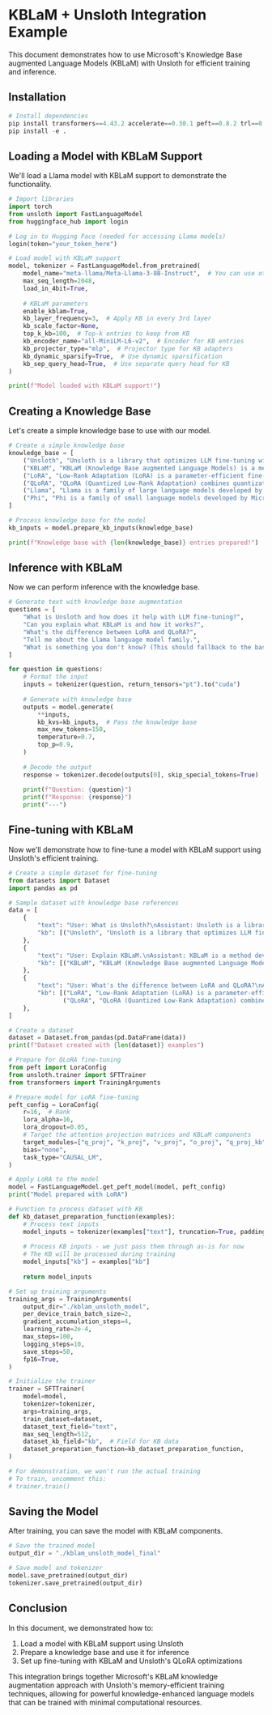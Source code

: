 # KBLaM + Unsloth Integration Example

This document demonstrates how to use Microsoft's Knowledge Base augmented Language Models (KBLaM) with Unsloth for efficient training and inference.

## Installation

```python
# Install dependencies
pip install transformers==4.43.2 accelerate==0.30.1 peft==0.8.2 trl==0.7.10 bitsandbytes==0.43.0 sentence-transformers huggingface_hub
pip install -e .
```

## Loading a Model with KBLaM Support

We'll load a Llama model with KBLaM support to demonstrate the functionality.

```python
# Import libraries
import torch
from unsloth import FastLanguageModel
from huggingface_hub import login

# Log in to Hugging Face (needed for accessing Llama models)
login(token="your_token_here")

# Load model with KBLaM support
model, tokenizer = FastLanguageModel.from_pretrained(
    model_name="meta-llama/Meta-Llama-3-8B-Instruct",  # You can use other supported models
    max_seq_length=2048,
    load_in_4bit=True,
    
    # KBLaM parameters
    enable_kblam=True,
    kb_layer_frequency=3,  # Apply KB in every 3rd layer
    kb_scale_factor=None,
    top_k_kb=100,  # Top-k entries to keep from KB
    kb_encoder_name="all-MiniLM-L6-v2",  # Encoder for KB entries
    kb_projector_type="mlp",  # Projector type for KB adapters
    kb_dynamic_sparsify=True,  # Use dynamic sparsification
    kb_sep_query_head=True,  # Use separate query head for KB
)

print(f"Model loaded with KBLaM support!")
```

## Creating a Knowledge Base

Let's create a simple knowledge base to use with our model.

```python
# Create a simple knowledge base
knowledge_base = [
    ("Unsloth", "Unsloth is a library that optimizes LLM fine-tuning with reduced VRAM usage through 4-bit quantization and LoRA/QLoRA techniques."),
    ("KBLaM", "KBLaM (Knowledge Base augmented Language Models) is a method developed by Microsoft for augmenting language models with external knowledge without retrieval modules."),
    ("LoRA", "Low-Rank Adaptation (LoRA) is a parameter-efficient fine-tuning technique that reduces memory requirements by adapting low-rank matrices instead of full model weights."),
    ("QLoRA", "QLoRA (Quantized Low-Rank Adaptation) combines quantization with LoRA to further reduce memory requirements for fine-tuning large language models."),
    ("Llama", "Llama is a family of large language models developed by Meta AI (formerly Facebook AI Research)."),
    ("Phi", "Phi is a family of small language models developed by Microsoft Research, known for their strong performance despite smaller parameter counts."),
]

# Process knowledge base for the model
kb_inputs = model.prepare_kb_inputs(knowledge_base)

print(f"Knowledge base with {len(knowledge_base)} entries prepared!")
```

## Inference with KBLaM

Now we can perform inference with the knowledge base.

```python
# Generate text with knowledge base augmentation
questions = [
    "What is Unsloth and how does it help with LLM fine-tuning?",
    "Can you explain what KBLaM is and how it works?",
    "What's the difference between LoRA and QLoRA?",
    "Tell me about the Llama language model family.",
    "What is something you don't know? (This should fallback to the base model)"
]

for question in questions:
    # Format the input
    inputs = tokenizer(question, return_tensors="pt").to("cuda")
    
    # Generate with knowledge base
    outputs = model.generate(
        **inputs,
        kb_kvs=kb_inputs,  # Pass the knowledge base
        max_new_tokens=150,
        temperature=0.7,
        top_p=0.9,
    )
    
    # Decode the output
    response = tokenizer.decode(outputs[0], skip_special_tokens=True)
    
    print(f"Question: {question}")
    print(f"Response: {response}")
    print("---")
```

## Fine-tuning with KBLaM

Now we'll demonstrate how to fine-tune a model with KBLaM support using Unsloth's efficient training.

```python
# Create a simple dataset for fine-tuning
from datasets import Dataset
import pandas as pd

# Sample dataset with knowledge base references
data = [
    {
        "text": "User: What is Unsloth?\nAssistant: Unsloth is a library that optimizes LLM fine-tuning with reduced VRAM usage through 4-bit quantization and LoRA/QLoRA techniques.",
        "kb": [("Unsloth", "Unsloth is a library that optimizes LLM fine-tuning with reduced VRAM usage through 4-bit quantization and LoRA/QLoRA techniques.")]
    },
    {
        "text": "User: Explain KBLaM.\nAssistant: KBLaM is a method developed by Microsoft for augmenting language models with external knowledge without retrieval modules.",
        "kb": [("KBLaM", "KBLaM (Knowledge Base augmented Language Models) is a method developed by Microsoft for augmenting language models with external knowledge without retrieval modules.")]
    },
    {
        "text": "User: What's the difference between LoRA and QLoRA?\nAssistant: LoRA is a parameter-efficient fine-tuning technique that reduces memory requirements by adapting low-rank matrices instead of full model weights. QLoRA combines quantization with LoRA to further reduce memory requirements.",
        "kb": [("LoRA", "Low-Rank Adaptation (LoRA) is a parameter-efficient fine-tuning technique that reduces memory requirements by adapting low-rank matrices instead of full model weights."),
               ("QLoRA", "QLoRA (Quantized Low-Rank Adaptation) combines quantization with LoRA to further reduce memory requirements for fine-tuning large language models.")]
    },
]

# Create a dataset
dataset = Dataset.from_pandas(pd.DataFrame(data))
print(f"Dataset created with {len(dataset)} examples")
```

```python
# Prepare for QLoRA fine-tuning
from peft import LoraConfig
from unsloth.trainer import SFTTrainer
from transformers import TrainingArguments

# Prepare model for LoRA fine-tuning
peft_config = LoraConfig(
    r=16,  # Rank
    lora_alpha=16,
    lora_dropout=0.05,
    # Target the attention projection matrices and KBLaM components
    target_modules=["q_proj", "k_proj", "v_proj", "o_proj", "q_proj_kb", "score_shift"],
    bias="none",
    task_type="CAUSAL_LM",
)

# Apply LoRA to the model
model = FastLanguageModel.get_peft_model(model, peft_config)
print("Model prepared with LoRA")
```

```python
# Function to process dataset with KB
def kb_dataset_preparation_function(examples):
    # Process text inputs
    model_inputs = tokenizer(examples["text"], truncation=True, padding=False, return_tensors=None)
    
    # Process KB inputs - we just pass them through as-is for now
    # The KB will be processed during training
    model_inputs["kb"] = examples["kb"]
    
    return model_inputs

# Set up training arguments
training_args = TrainingArguments(
    output_dir="./kblam_unsloth_model",
    per_device_train_batch_size=2,
    gradient_accumulation_steps=4,
    learning_rate=2e-4,
    max_steps=100,
    logging_steps=10,
    save_steps=50,
    fp16=True,
)

# Initialize the trainer
trainer = SFTTrainer(
    model=model,
    tokenizer=tokenizer,
    args=training_args,
    train_dataset=dataset,
    dataset_text_field="text",
    max_seq_length=512,
    dataset_kb_field="kb",  # Field for KB data
    dataset_preparation_function=kb_dataset_preparation_function,
)

# For demonstration, we won't run the actual training
# To train, uncomment this:
# trainer.train()
```

## Saving the Model

After training, you can save the model with KBLaM components.

```python
# Save the trained model
output_dir = "./kblam_unsloth_model_final"

# Save model and tokenizer
model.save_pretrained(output_dir)
tokenizer.save_pretrained(output_dir)
```

## Conclusion

In this document, we demonstrated how to:

1. Load a model with KBLaM support using Unsloth
2. Prepare a knowledge base and use it for inference
3. Set up fine-tuning with KBLaM and Unsloth's QLoRA optimizations

This integration brings together Microsoft's KBLaM knowledge augmentation approach with Unsloth's memory-efficient training techniques, allowing for powerful knowledge-enhanced language models that can be trained with minimal computational resources. 
